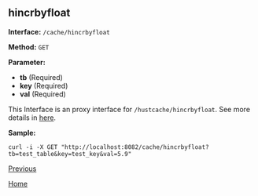 ## hincrbyfloat ##

**Interface:** `/cache/hincrbyfloat`

**Method:** `GET`

**Parameter:** 

*  **tb** (Required)  
*  **key** (Required)  
*  **val** (Required)  

This Interface is an proxy interface for `/hustcache/hincrbyfloat`. See more details in [here](../../hustdb/hustcache/hincrbyfloat.md).  

**Sample:**

    curl -i -X GET "http://localhost:8082/cache/hincrbyfloat?tb=test_table&key=test_key&val=5.9"

[Previous](../cache.md)

[Home](../../../index.md)
